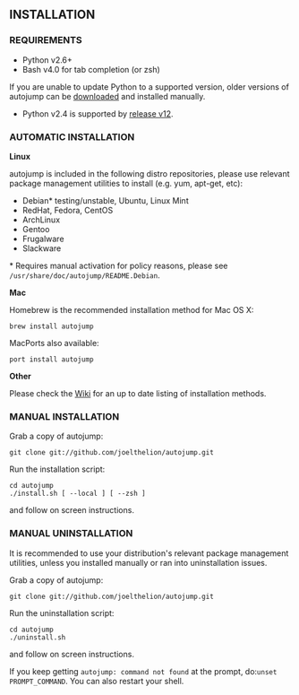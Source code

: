 ## INSTALLATION

### REQUIREMENTS

- Python v2.6+
- Bash v4.0 for tab completion (or zsh)

If you are unable to update Python to a supported version, older versions of
autojump can be [downloaded][dl] and installed manually.

- Python v2.4 is supported by [release v12][v12].

### AUTOMATIC INSTALLATION

**Linux**

autojump is included in the following distro repositories, please use relevant
package management utilities to install (e.g. yum, apt-get, etc):

- Debian\* testing/unstable, Ubuntu, Linux Mint
- RedHat, Fedora, CentOS
- ArchLinux
- Gentoo
- Frugalware
- Slackware

\* Requires manual activation for policy reasons, please see
``/usr/share/doc/autojump/README.Debian``.

**Mac**

Homebrew is the recommended installation method for Mac OS X:

    brew install autojump

MacPorts also available:

    port install autojump

**Other**

Please check the [Wiki][wiki] for an up to date listing of installation methods.

### MANUAL INSTALLATION

Grab a copy of autojump:

    git clone git://github.com/joelthelion/autojump.git

Run the installation script:

    cd autojump
    ./install.sh [ --local ] [ --zsh ]

and follow on screen instructions.

### MANUAL UNINSTALLATION

It is recommended to use your distribution's relevant package management
utilities, unless you installed manually or ran into uninstallation issues.

Grab a copy of autojump:

    git clone git://github.com/joelthelion/autojump.git

Run the uninstallation script:

    cd autojump
    ./uninstall.sh

and follow on screen instructions.

If you keep getting `autojump: command not found` at the prompt, do:`unset
PROMPT_COMMAND`. You can also restart your shell.

[dl]: https://github.com/joelthelion/autojump/downloads
[v12]: https://github.com/downloads/joelthelion/autojump/autojump_v12.tar.gz
[wiki]: https://github.com/joelthelion/autojump/wiki
